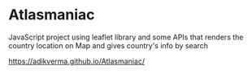 # Atlasmaniac
JavaScript project using leaflet library and some APIs that renders the country location on Map and gives country's info by search


https://adikverma.github.io/Atlasmaniac/
